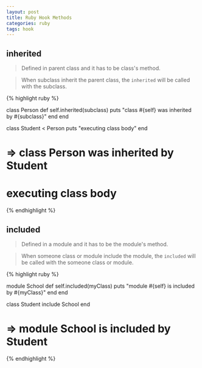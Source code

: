 ```yaml
---
layout: post
title: Ruby Hook Methods
categories: ruby
tags: hook
---
```

## inherited

> Defined in parent class and it has to be class's method.

> When subclass inherit the parent class, the `inherited` will be called with the subclass.

{% highlight ruby %}

class Person
  def self.inherited(subclass)
    puts "class #{self} was inherited by #{subclass}"
  end
end

class Student < Person
  puts "executing class body"
end

# => class Person was inherited by Student
#    executing class body

{% endhighlight %}

## included

> Defined in a module and it has to be the module's method.

> When someone class or module include the module, the `included` will be called with the someone class or module.

{% highlight ruby %}

module School
  def self.included(myClass)
    puts "module #{self} is included by #{myClass}"
  end
end

class Student
  include School
end

# => module School is included by Student

{% endhighlight %}
